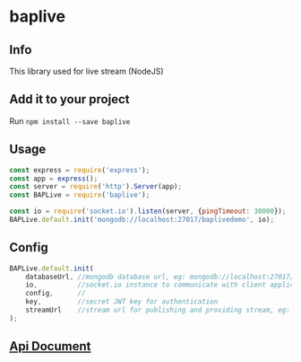 # baplive


## Info
This library used for live stream (NodeJS)

## Add it to your project

Run `npm install --save baplive`

## Usage

```javascript
const express = require('express');
const app = express();
const server = require('http').Server(app);
const BAPLive = require('baplive');

const io = require('socket.io').listen(server, {pingTimeout: 30000});
BAPLive.default.init('mongodb://localhost:27017/baplivedemo', io);
```

## Config

```javascript
BAPLive.default.init(
    databaseUrl, //mongodb database url, eg: mongodb://localhost:27017/baplivedemo
    io,          //socket.io instance to communicate with client application
    config,      //
    key,         //secret JWT key for authentication
    streamUrl    //stream url for publishing and providing stream, eg: rtmp://172.16.1.0:1935/live
);
```

## [Api Document](./docs/api_docs.md)
